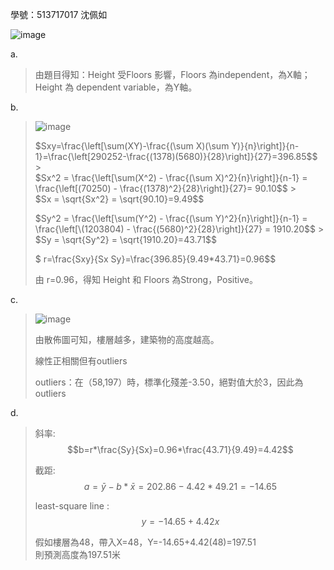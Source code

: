 學號：513717017 沈佩如

![image](https://github.com/user-attachments/assets/716ef121-06c5-478e-a7d3-27d5e0bcde17)


a.

>由題目得知：Height 受Floors 影響，Floors 為independent，為X軸；Height 為 dependent variable，為Y軸。
>
b.
>
>![image](https://github.com/user-attachments/assets/dce1ec57-65c8-43c7-8091-ce7e3448cf26)
>
>$Sxy=\frac{\left[\sum(XY)-\frac{(\sum X)(\sum Y)}{n}\right]}{n-1}=\frac{\left[290252-\frac{(1378)(5680)}{28}\right]}{27}=396.85$$							>																							
>$Sx^2 = \frac{\left[\sum(X^2) - \frac{(\sum X)^2}{n}\right]}{n-1} =  \frac{\left[(70250) - \frac{(1378)^2}{28}\right]}{27}= 90.10$$							>																							
>$Sx = \sqrt{Sx^2} = \sqrt{90.10}=9.49$$															
>															
>$Sy^2 = \frac{\left[\sum(Y^2) - \frac{(\sum Y)^2}{n}\right]}{n-1}  = \frac{\left[\(1203804) - \frac{(5680)^2}{28}\right]}{27} = 1910.20$$						>																							
>$Sy = \sqrt{Sy^2} = \sqrt{1910.20}=43.71$$															
>															
>$ r=\frac{Sxy}{Sx Sy}=\frac{396.85}{9.49*43.71}=0.96$$															
>															
>由 r=0.96，得知 Height 和 Floors 為Strong，Positive。															
>
c.

>![image](https://github.com/user-attachments/assets/f4025508-0a25-4799-9f4a-24725e419494)
>
>由散佈圖可知，樓層越多，建築物的高度越高。
>
>線性正相關但有outliers
>
>outliers：在（58,197）時，標準化殘差-3.50，絕對值大於3，因此為outliers
>
d.

>斜率: $$b=r*\frac{Sy}{Sx}=0.96*\frac{43.71}{9.49}=4.42$$   							
>							
>截距: $$a=\bar{y}-b*\bar{x}=202.86-4.42*49.21=-14.65$$							
>							
>least-square line : $$y=-14.65+4.42x$$							
>							
>假如樓層為48，帶入X=48，Y=-14.65+4.42(48)=197.51							
>則預測高度為197.51米
>

